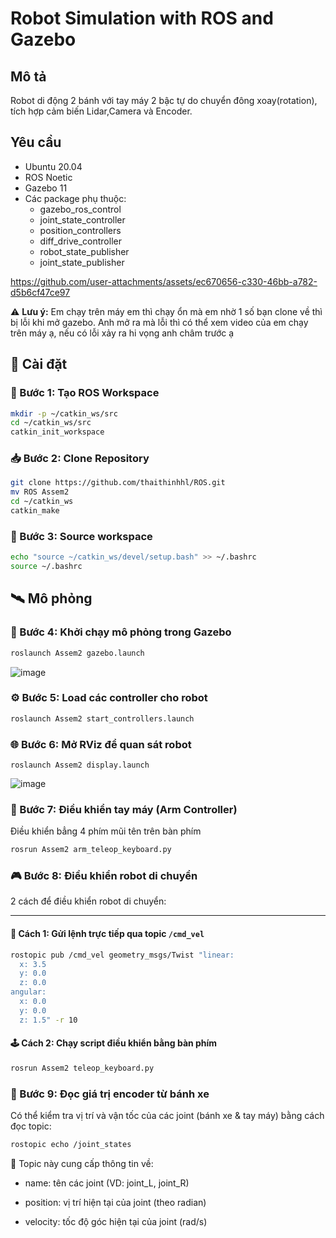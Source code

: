 
# Robot Simulation with ROS and Gazebo

## Mô tả
Robot di động 2 bánh với tay máy 2 bậc tự do chuyển đông xoay(rotation), tích hợp cảm biến Lidar,Camera và Encoder.

## Yêu cầu
- Ubuntu 20.04
- ROS Noetic
- Gazebo 11
- Các package phụ thuộc:
  - gazebo_ros_control
  - joint_state_controller
  - position_controllers
  - diff_drive_controller
  - robot_state_publisher
  - joint_state_publisher




https://github.com/user-attachments/assets/ec670656-c330-46bb-a782-d5b6cf47ce97


⚠️ **Lưu ý:** Em chạy trên máy em thì chạy ổn mà em nhờ 1 số bạn clone về thì bị lỗi khi mở gazebo. Anh mở ra mà lỗi thì có thể xem video của em chạy trên máy ạ, nếu có lỗi xảy ra hi vọng anh châm trước ạ 

## 🚀 Cài đặt

### 🔧 Bước 1: Tạo ROS Workspace

```bash
mkdir -p ~/catkin_ws/src
cd ~/catkin_ws/src
catkin_init_workspace   
```

### 📥 Bước 2: Clone Repository

```bash
git clone https://github.com/thaithinhhl/ROS.git
mv ROS Assem2
cd ~/catkin_ws
catkin_make
```

### 🧠 Bước 3: Source workspace

```bash
echo "source ~/catkin_ws/devel/setup.bash" >> ~/.bashrc
source ~/.bashrc
```
## 🛰️ Mô phỏng

### 🎯 Bước 4: Khởi chạy mô phỏng trong Gazebo 

``` bash
roslaunch Assem2 gazebo.launch
```
![image](https://github.com/user-attachments/assets/3537c950-77e3-44ca-a8ac-10ff7a62e78b)



### ⚙️ Bước 5: Load các controller cho robot 
``` bash
roslaunch Assem2 start_controllers.launch
```

### 🌐 Bước 6: Mở RViz để quan sát robot
```
roslaunch Assem2 display.launch
```
![image](https://github.com/user-attachments/assets/fc796dbb-6f06-4af7-b112-a70360c270c4)


### 🦾 Bước 7: Điều khiển tay máy (Arm Controller)
Điều khiển bẳng 4 phím mũi tên trên bàn phím
```bash
rosrun Assem2 arm_teleop_keyboard.py
```

### 🎮 Bước 8: Điều khiển robot di chuyển

2 cách để điều khiển robot di chuyển:

---

#### 🧭 Cách 1: Gửi lệnh trực tiếp qua topic `/cmd_vel`

```bash
rostopic pub /cmd_vel geometry_msgs/Twist "linear:
  x: 3.5
  y: 0.0
  z: 0.0
angular:
  x: 0.0
  y: 0.0
  z: 1.5" -r 10
```
#### 🕹️ Cách 2: Chạy script điều khiển bằng bàn phím

```bash
rosrun Assem2 teleop_keyboard.py
```

### 🧾 Bước 9: Đọc giá trị encoder từ bánh xe

Có thể kiểm tra vị trí và vận tốc của các joint (bánh xe & tay máy) bằng cách đọc topic:

```bash
rostopic echo /joint_states
```
📌 Topic này cung cấp thông tin về:

  - name: tên các joint (VD: joint_L, joint_R)

  - position: vị trí hiện tại của joint (theo radian)

  - velocity: tốc độ góc hiện tại của joint (rad/s)

